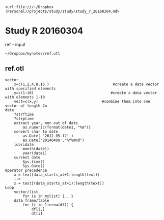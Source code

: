 	<url:file:///~/Dropbox (Personal)/projects/study/study/study_r_20160304.md>

# Study R 20160304

ref - input

	~/Dropbox/mynotes/ref.otl

## ref.otl

	vector
		x=c(1,2,4,8,16 )							 #create a data vector with specified elements
		y=c(1:10)									#create a data vector with elements 1-10
		vect=c(x,y)								#combine them into one vector of length 2n
	date
		?strftime
		?strptime
		extract year, mon out of date
			as.numeric(format(date1, "%m"))
		convert char to date
			as.Date( '2012-05-12' )
			as.Date('20140408',"%Y%m%d")
		lubridate
			month(date1)
			year(date1)
		current date
			Sys.time()
			Sys.Date()
	Operator precedence
		x = text[data_starts_at+1:length(text)]
		-->
		x = text[(data_starts_at+1):length(text)]
	Loop
		vector/list
			for (e in mylist) {...}
		data frame/table
			for (i in 1:nrow(df)) {
				df[i,]
				dt[i]

